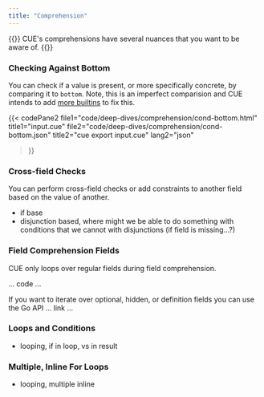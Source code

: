 ```yaml
---
title: "Comprehension"
---
```


{{<lead>}}
CUE's comprehensions have several nuances
that you want to be aware of.
{{</lead>}}

### Checking Against Bottom

You can check if a value is present,
or more specifically concrete,
by comparing it to `bottom`.
Note, this is an imperfect comparision
and CUE intends to add [more builtins](/cueology/futurology/builtin-helpers/)
to fix this.

{{< codePane2
	file1="code/deep-dives/comprehension/cond-bottom.html" title1="input.cue"
	file2="code/deep-dives/comprehension/cond-bottom.json" title2="cue export input.cue" lang2="json"
>}}

### Cross-field Checks

You can perform cross-field checks
or add constraints to another field
based on the value of another.

- if base
- disjunction based, where might we be able to do something with conditions that we cannot with disjunctions
  (if field is missing...?)


### Field Comprehension Fields

CUE only loops over regular fields
during field comprehension.

... code ...

If you want to iterate over optional, hidden, or definition fields
you can use the Go API ... link ...

### Loops and Conditions

- looping, if in loop, vs in result


### Multiple, Inline For Loops

- looping, multiple inline



